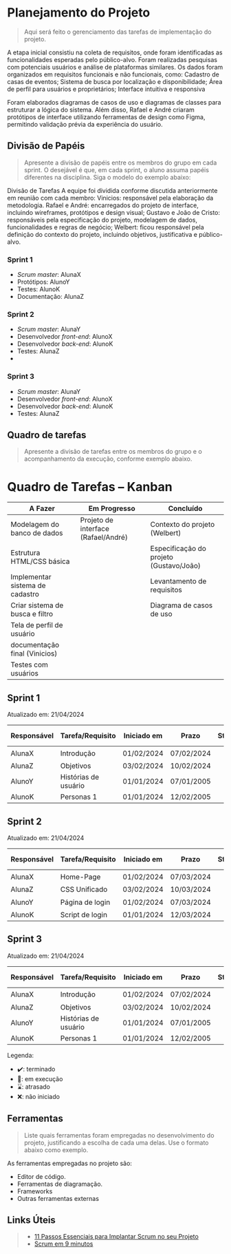 # Planejamento do Projeto

> Aqui será feito o gerenciamento das tarefas de implementação do projeto.

A etapa inicial consistiu na coleta de requisitos, onde foram identificadas as funcionalidades esperadas pelo público-alvo. Foram realizadas pesquisas com potenciais usuários e análise de plataformas similares. Os dados foram organizados em requisitos funcionais e não funcionais, como:
Cadastro de casas de eventos;
Sistema de busca por localização e disponibilidade;
Área de perfil para usuários e proprietários;
Interface intuitiva e responsiva

Foram elaborados diagramas de casos de uso e diagramas de classes para estruturar a lógica do sistema. Além disso, Rafael e André criaram protótipos de interface utilizando ferramentas de design como Figma, permitindo validação prévia da experiência do usuário.

## Divisão de Papéis

> Apresente a divisão de papéis entre os membros do grupo em cada sprint. O desejável é que, em cada sprint, o aluno assuma papéis diferentes na disciplina. Siga o modelo do exemplo abaixo:

Divisão de Tarefas
A equipe foi dividida conforme discutida anteriormente em reunião com cada membro:
Vinicios: responsável pela elaboração da metodologia.
Rafael e André: encarregados do projeto de interface, incluindo wireframes, protótipos e design visual;
Gustavo e João de Cristo: responsáveis pela especificação do projeto, modelagem de dados, funcionalidades e regras de negócio;
Welbert: ficou responsável pela definição do contexto do projeto, incluindo objetivos, justificativa e público-alvo. 


  
### Sprint 1
- _Scrum master_: AlunaX
- Protótipos: AlunoY
- Testes: AlunoK
- Documentação: AlunaZ

### Sprint 2
- _Scrum master_: AlunaY
- Desenvolvedor _front-end_: AlunoX
- Desenvolvedor _back-end_: AlunoK
- Testes: AlunaZ
- 
### Sprint 3
- _Scrum master_: AlunaY
- Desenvolvedor _front-end_: AlunoX
- Desenvolvedor _back-end_: AlunoK
- Testes: AlunaZ

  
## Quadro de tarefas

> Apresente a divisão de tarefas entre os membros do grupo e o acompanhamento da execução, conforme exemplo abaixo.

# Quadro de Tarefas – Kanban

| A Fazer                           | Em Progresso                         | Concluído                                 |
|----------------------------------|--------------------------------------|-------------------------------------------|
| Modelagem do banco de dados      | Projeto de interface (Rafael/André) | Contexto do projeto (Welbert)             |
| Estrutura HTML/CSS básica        |                                      | Especificação do projeto (Gustavo/João)   |
| Implementar sistema de cadastro  |                                      | Levantamento de requisitos                |
| Criar sistema de busca e filtro  |                                      | Diagrama de casos de uso                  |
| Tela de perfil de usuário        |                                      |                                           |
| documentação final (Vinicios)    |                                       |                                           |
| Testes com usuários              |                                      |                                           |




## Sprint 1

Atualizado em: 21/04/2024

| Responsável   | Tarefa/Requisito | Iniciado em    | Prazo      | Status | Terminado em    |
| :----         |    :----         |      :----:    | :----:     | :----: | :----:          |
| AlunaX        | Introdução | 01/02/2024     | 07/02/2024 | ✔️    | 05/01/2005      |
| AlunaZ        | Objetivos    | 03/02/2024     | 10/02/2024 | 📝    |                 |
| AlunoY        | Histórias de usuário  | 01/01/2024     | 07/01/2005 | ⌛     |                 |
| AlunoK        | Personas 1  |    01/01/2024        | 12/02/2005 | ❌    |       |

## Sprint 2

Atualizado em: 21/04/2024

| Responsável   | Tarefa/Requisito | Iniciado em    | Prazo      | Status | Terminado em    |
| :----         |    :----         |      :----:    | :----:     | :----: | :----:          |
| AlunaX        | Home-Page        | 01/02/2024     | 07/03/2024 | ✔️    | 05/01/2005      |
| AlunaZ        | CSS Unificado    | 03/02/2024     | 10/03/2024 | 📝    |                 |
| AlunoY        | Página de login  | 01/02/2024     | 07/03/2024 | ⌛     |                 |
| AlunoK        | Script de login  |  01/01/2024    | 12/03/2024 | ❌    |       |

## Sprint 3

Atualizado em: 21/04/2024

| Responsável   | Tarefa/Requisito | Iniciado em    | Prazo      | Status | Terminado em    |
| :----         |    :----         |      :----:    | :----:     | :----: | :----:          |
| AlunaX        | Introdução | 01/02/2024     | 07/02/2024 | ✔️    | 05/01/2005      |
| AlunaZ        | Objetivos    | 03/02/2024     | 10/02/2024 | 📝    |                 |
| AlunoY        | Histórias de usuário  | 01/01/2024     | 07/01/2005 | ⌛     |                 |
| AlunoK        | Personas 1  |    01/01/2024        | 12/02/2005 | ❌    |       |

Legenda:
- ✔️: terminado
- 📝: em execução
- ⌛: atrasado
- ❌: não iniciado

## Ferramentas

> Liste quais ferramentas foram empregadas no desenvolvimento do  projeto, justificando a escolha de cada uma delas. Use o formato abaixo como exemplo.

As ferramentas empregadas no projeto são:

- Editor de código.
- Ferramentas de diagramação.
- Frameworks 
- Outras ferramentas externas


## Links Úteis
> - [11 Passos Essenciais para Implantar Scrum no seu Projeto](https://mindmaster.com.br/scrum-11-passos/)
> - [Scrum em 9 minutos](https://www.youtube.com/watch?v=XfvQWnRgxG0)


